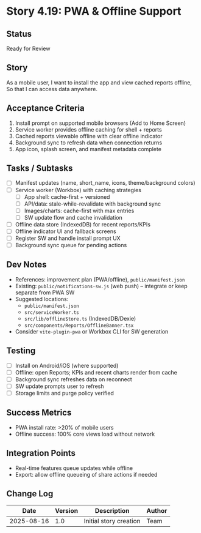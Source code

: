 # Story 4.19: PWA & Offline Support

## Status
Ready for Review

## Story
As a mobile user,
I want to install the app and view cached reports offline,
So that I can access data anywhere.

## Acceptance Criteria
1. Install prompt on supported mobile browsers (Add to Home Screen)
2. Service worker provides offline caching for shell + reports
3. Cached reports viewable offline with clear offline indicator
4. Background sync to refresh data when connection returns
5. App icon, splash screen, and manifest metadata complete

## Tasks / Subtasks
- [ ] Manifest updates (name, short_name, icons, theme/background colors)
- [ ] Service worker (Workbox) with caching strategies
  - [ ] App shell: cache-first + versioned
  - [ ] API/data: stale-while-revalidate with background sync
  - [ ] Images/charts: cache-first with max entries
  - [ ] SW update flow and cache invalidation
- [ ] Offline data store (IndexedDB) for recent reports/KPIs
- [ ] Offline indicator UI and fallback screens
- [ ] Register SW and handle install prompt UX
- [ ] Background sync queue for pending actions

## Dev Notes
- References: improvement plan (PWA/offline), `public/manifest.json`
- Existing: `public/notifications-sw.js` (web push) – integrate or keep separate from PWA SW
- Suggested locations:
  - `public/manifest.json`
  - `src/serviceWorker.ts`
  - `src/lib/offlineStore.ts` (IndexedDB/Dexie)
  - `src/components/Reports/OfflineBanner.tsx`
- Consider `vite-plugin-pwa` or Workbox CLI for SW generation

## Testing
- [ ] Install on Android/iOS (where supported)
- [ ] Offline: open Reports; KPIs and recent charts render from cache
- [ ] Background sync refreshes data on reconnect
- [ ] SW update prompts user to refresh
- [ ] Storage limits and purge policy verified

## Success Metrics
- PWA install rate: >20% of mobile users
- Offline success: 100% core views load without network

## Integration Points
- Real-time features queue updates while offline
- Export: allow offline queueing of share actions if needed

## Change Log
| Date | Version | Description | Author |
|------|---------|-------------|--------|
| 2025-08-16 | 1.0 | Initial story creation | Team |
